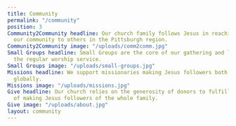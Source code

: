 ```yaml
---
title: Community
permalink: "/community"
position: 3
Community2Community headline: Our church family follows Jesus in reaching out from
  our community to others in the Pittsburgh region.
Community2Community image: "/uploads/comm2comm.jpg"
Small Groups headline: Small Groups are the core of our gathering and learning outside
  the regular worship service.
Small Groups image: "/uploads/small-groups.jpg"
Missions headline: We support missionaries making Jesus followers both locally and
  globally.
Missions image: "/uploads/missions.jpg"
Give headline: Our church relies on the generosity of donors to fulfill the mission
  of making Jesus followers of the whole family.
Give image: "/uploads/about.jpg"
layout: community
---
```


